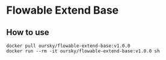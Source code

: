 # Flowable Extend Base

## How to use

```
docker pull oursky/flowable-extend-base:v1.0.0
docker run --rm -it oursky/flowable-extend-base:v1.0.0 sh
```
